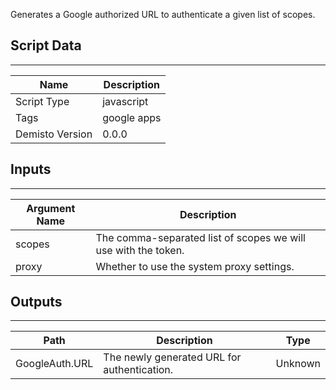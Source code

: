 Generates a Google authorized URL to authenticate a given list of scopes.
## Script Data
---

| **Name** | **Description** |
| --- | --- |
| Script Type | javascript |
| Tags | google apps |
| Demisto Version | 0.0.0 |

## Inputs
---

| **Argument Name** | **Description** |
| --- | --- |
| scopes | The comma-separated list of scopes we will use with the token. |
| proxy | Whether to use the system proxy settings. |

## Outputs
---

| **Path** | **Description** | **Type** |
| --- | --- | --- |
| GoogleAuth.URL | The newly generated URL for authentication. | Unknown |
